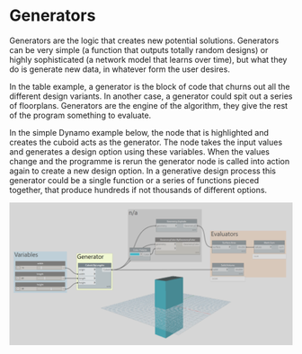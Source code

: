 # Generators

Generators are the logic that creates new potential solutions. Generators can be very simple (a function that outputs totally random designs) or highly sophisticated (a network model that learns over time), but what they do is generate new data, in whatever form the user desires. 

In the table example, a generator is the block of code that churns out all the different design variants. In another case, a generator could spit out a series of floorplans. Generators are the engine of the algorithm, they give the rest of the program something to evaluate.

In the simple Dynamo example below, the node that is highlighted and creates the cuboid acts as the generator. The node takes the input values and generates a design option using these variables. When the values change and the programme is rerun the generator node is called into action again to create a new design option. In a generative design process this generator could be a single function or a series of functions pieced together, that produce hundreds if not thousands of different options. 

![Generator](Images/5_02_generator-dynamo.png)
